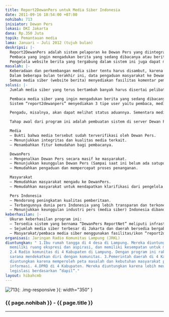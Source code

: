 ```yaml
---
title: Report2DewanPers untuk Media Siber Indonesia
date: 2011-09-16 18:54:00 +07:00
nohibah: 713
inisiator: Dewan Pers
lokasi: DKI Jakarta
dana: Rp.350 Juta
topik: Pemantauan media
lama: Januari – Juli 2012 (tujuh bulan)
deskripsi: |-
  Report2DewanPers adalah sistem pelaporan ke Dewan Pers yang diintegrasikanke seluruh media siber (website berita) di Indonesia, baik nasional maupun lokal. Dengan sistem ini, maka dalam setiap halaman berita website berita akan terdapat tombol “Lapor ke Dewan Pers” (report2dewanpers). Mirip seperti tombol Facebook atau Twitter yang tersebar di berbagai macam website.
  Pembaca yang ingin mengadukan berita yang sedang dibacanya atau berita lainnya tinggal mengklik tombol itu untuk kemudian mengisi formulir pengaduan. Setelah pengaduan mengirimkan pengaduan, admin Dewan Pers dapat melihat pengaduan tersebut secara langsung untuk segera direspon.
  Pengelola website berita yang tergabung dalam sistem ini juga dapat melihat daftar aduan terhadap mereka, statistik aduan serta mengirim klarifikasi ke pengadu dan Dewan Pers atas setiap aduan terhadap mereka. Sedangkan pengadu dapat mengecek proses penanganan pengaduannya.
masalah: |-
  Keberadaan dan perkembangan media siber tentu harus disambut, karena memberikan dampak positip bagi demokratisasi, kebebasan informasi, dan perwujudan ruang publik yang lebih terbuka. Namun, perkembangan itu memerlukan antisipasi yang segera dan memadahi terkait dengan potensi maupun fakta tentang dampak ikutannya. Kita dihadapkan pada satu kondisi: orientasi mengejar kecepatan dapat menimbulkan masalah keakurasian, keberimbangan, kelengkapan, dan ketentuan etik jurnalistik lainnya.
  Dalam beberapa bulan terakhir ini, data pengaduan masyarakat ke Dewan Pers menunjukkan adanya peningkatan pengaduan terhadap berita media siber.
  Semua media siber (website berita) menyediakan fasilitas komentar pembaca sebagai umpan balik. Pembaca media siber telah banyak yang menggunakan fasilitas itu untuk berkomentar tentang persoalan yang diberitakan hingga kualitas dari berita bersangkutan. Pembaca media siber perlu diarahkan untuk menjadi pemantau media yang kritis dan massif dengam cara menyediakan perangkat/fasilitas yang memudahkan mereka untuk menyampaikan keluhan atau pengaduannya kepada lembaga yang berwenang seperti Dewan Pers.
solusi: |-
  Jumlah media siber yang terus bertambah banyak harus disertai pelibatan publik yang lebih intensif untuk memantaunya. Melalui program Report2DewanPers ini, pembaca media siber akan mudah untuk melaporkan berita yang dinilainya bermasalah ke Dewan Pers.

  Pembaca media siber yang ingin mengadukan berita yang sedang dibacanya atau berita lainnya tinggal mengklik tombol “report2dewanpers” yang tersedia di setiap halaman media siber yang telah terintegrasi dengaan server Dewan Pers.
  Sistem “report2dewanpers” menyediakan 3 tipe user yaitu pembaca, media siber dan admin (Dewan Pers).

  Pengadu, misalnya, akan dapat melihat status aduannya. Sementara media yang tergabung dalam sistem ini akan dapat melihat Script Report2DewanPers, daftar aduan terhadap mereka, statistik aduan terhadap mereka, sekaligus dapat langsung mengirim klarifikasi atas setiap aduan yang diajukan pada mereka. Sedangkan Admin dapat melihat seluruh aduan, respon atas aduan, dan statistik aduan secara keseluruhan.

  Tahap awal dari program ini adalah pembuatan sistem di server Dewan Pers (yang diberi nama DewanPers ReportNet). Kemudian, media siber yang telah dipilih atau diverifikasi oleh Dewan Pers diberikan username dan password untuk login ke sistem tersebut. Mereka diharuskan untuk mengkopi dan memasang script yang disediakan di DewanPers ReportNet ke dalam sistem media (website) mereka. Apabila mereka telah memasangnya, maka akan muncul ikon “report2dewanpers” di setiap halaman berita media mereka.

  Media
  – Bukti bahwa media tersebut sudah terverifikasi oleh Dewan Pers.
  – Menunjukkan integritas dan kualitas media terkait.
  – Menambahkan fitur kemudahan bagi pembacanya.

  DewanPers
  – Mengenalkan Dewan Pers secara masif ke masyarakat.
  – Menunjukkan keunggulan Dewan Pers (Sampai saat ini belum ada satupun lembaga pers di seluruh dunia yang menggunakan sistem seperti ini).
  – Memudahkan pengaduan dan mempercepat proses penanganan.

  Masyarakat
  – Memudahkan masyarakat mengadu ke DewanPers.
  – Memudahkan masyarakat untuk mendapatkan klarifikasi dari pengelola media siber.

  Pers Indonesia
  – Mendorong peningkatan kualitas pemberitaan.
  – Terbangunnya dunia pers Indonesia yang lebih transparan dan terkoneksi.
  – Menunjukkan keunggulan industri pers (media siber) Indonesia dibandingkan negara lain.
keberhasilan: |-
  Ukuran keberhasilan program ini:
  – Tersedia sistem yang bernama “DewanPers ReportNet” meliputi infrastrukturnya dan sumber daya manusia sebagai pengelolanya.
  – Sejumlah media siber terbesar di Jakarta dan daerah bersedia bergabung dengan sistem ini dengan memasang fasilitas/ikon “report2dewanpers” di dalam setiap berita mereka.
  – Masyarakat/pembaca media siber menggunakan fasilitas/ikon “report2dewanpers” untuk memantau media siber dengan mengadukannya ke Dewan Pers. Program ini belum pernah dibicarakan dengan organisasi wartawan (seperti AJI, IJTI, PWI) maupun pengelola media siber yang menjadi konstituen Dewan Pers. Karena itu, lobi untuk kesediaan mereka mendukung program/sistem ini menjadi hal yang sangat kami perhatikan untuk kesuksesan program ini.
organisasi: Jaringan Radio Komunitas Lampung (JRKL)
diuntungkan: " 1.Ibu rumah tangga di 4 desa di Lampung. Mereka diuntungkan karena
  memiliki ruang ekspresi dan aspirasi, dan memiliki kesempatan untuk memecahkan masalahnya.
  2.4 Radio komunitas di 4 Kabupaten di Lampung. Dengan program ini rakom memiliki
  sarana mendekatkan diri dengan komunitas. 3.Pemerintah daerah di 4 Kabupaten. Mereka
  diuntungkan karena memperoleh peta masalah dan kebutuhan masyarakat perdesaan terhadap
  informasi. 4.DPRD di 4 Kabupaten. Mereka diuntungkan karena lebih meudahkan proses
  legislasi berdasarkan “dapil”."
layout: hibahcmb
---
```


![713](/static/img/hibahcmb/713.png){: .img-responsive }{: width="350" }

### {{ page.nohibah }} - {{ page.title }}

---
